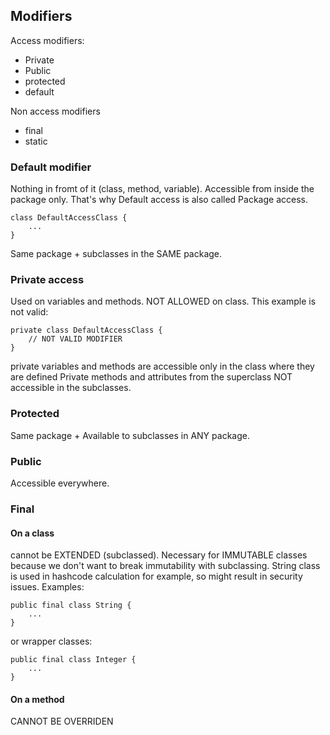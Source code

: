 






## Modifiers
Access modifiers:
* Private
* Public
* protected
* default

Non access modifiers
* final
* static

### Default modifier
Nothing in fromt of it (class, method, variable). 
Accessible from inside the package only.
That's why Default access is also called Package access. 
    
```
class DefaultAccessClass {
    ...
}
```
Same package + subclasses in the SAME package.

### Private access
Used on variables and methods. NOT ALLOWED on class.
This example is not valid:
```
private class DefaultAccessClass {
    // NOT VALID MODIFIER
}
```
private variables and methods are accessible only in the class where 
they are defined
Private methods and attributes from the superclass NOT accessible in the subclasses.

### Protected
Same package + Available to subclasses in ANY package.

### Public
Accessible everywhere.

### Final
#### On a class
cannot be EXTENDED (subclassed). Necessary for IMMUTABLE classes because we 
don't want to break immutability with subclassing. String class is used in 
hashcode calculation for example, so might result in security issues.
Examples:
```
public final class String {
    ...
}
```
or wrapper classes:
```
public final class Integer {
    ...
}
```

#### On a method
CANNOT BE OVERRIDEN
